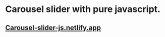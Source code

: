 # Carousel slider with pure javascript.

## **[Carousel-slider-js.netlify.app](https://carousel-slider-js.netlify.app)**
